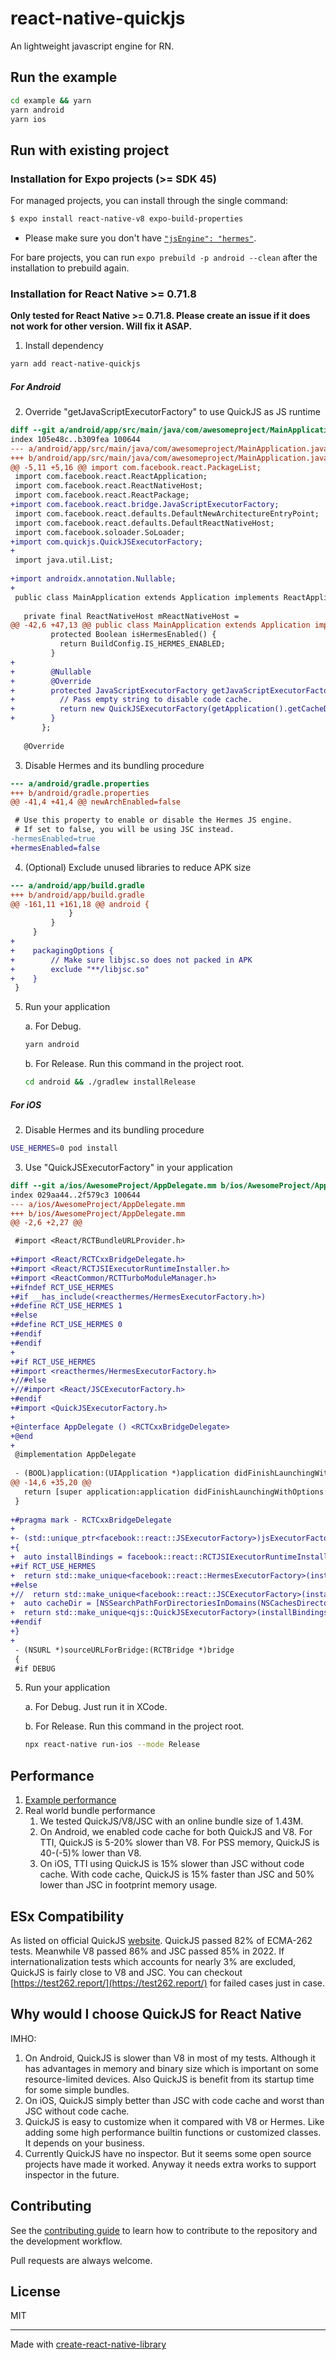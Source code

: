 # react-native-quickjs

An lightweight javascript engine for RN. 

## Run the example

```sh
cd example && yarn
yarn android
yarn ios
```

## Run with existing project

### Installation for Expo projects (>= SDK 45)

For managed projects, you can install through the single command:

```sh
$ expo install react-native-v8 expo-build-properties
```

- Please make sure you don't have [`"jsEngine": "hermes"`](https://docs.expo.dev/guides/using-hermes/#android-setup).

For bare projects, you can run `expo prebuild -p android --clean` after the installation to prebuild again.

### Installation for React Native >= 0.71.8

**Only tested for React Native >= 0.71.8. Please create an issue if it does not work for other version. Will fix it ASAP.**

1. Install dependency

```sh
yarn add react-native-quickjs
```

##### For Android

2. Override "getJavaScriptExecutorFactory" to use QuickJS as JS runtime

``` diff
diff --git a/android/app/src/main/java/com/awesomeproject/MainApplication.java b/android/app/src/main/java/com/awesomeproject/MainApplication.java
index 105e48c..b309fea 100644
--- a/android/app/src/main/java/com/awesomeproject/MainApplication.java
+++ b/android/app/src/main/java/com/awesomeproject/MainApplication.java
@@ -5,11 +5,16 @@ import com.facebook.react.PackageList;
 import com.facebook.react.ReactApplication;
 import com.facebook.react.ReactNativeHost;
 import com.facebook.react.ReactPackage;
+import com.facebook.react.bridge.JavaScriptExecutorFactory;
 import com.facebook.react.defaults.DefaultNewArchitectureEntryPoint;
 import com.facebook.react.defaults.DefaultReactNativeHost;
 import com.facebook.soloader.SoLoader;
+import com.quickjs.QuickJSExecutorFactory;
+
 import java.util.List;
 
+import androidx.annotation.Nullable;
+
 public class MainApplication extends Application implements ReactApplication {
 
   private final ReactNativeHost mReactNativeHost =
@@ -42,6 +47,13 @@ public class MainApplication extends Application implements ReactApplication {
         protected Boolean isHermesEnabled() {
           return BuildConfig.IS_HERMES_ENABLED;
         }
+
+        @Nullable
+        @Override
+        protected JavaScriptExecutorFactory getJavaScriptExecutorFactory() {
+          // Pass empty string to disable code cache.
+          return new QuickJSExecutorFactory(getApplication().getCacheDir().getAbsolutePath() + "/qjs");
+        }
       };
 
   @Override

```

3. Disable Hermes and its bundling procedure

``` diff
--- a/android/gradle.properties
+++ b/android/gradle.properties
@@ -41,4 +41,4 @@ newArchEnabled=false

 # Use this property to enable or disable the Hermes JS engine.
 # If set to false, you will be using JSC instead.
-hermesEnabled=true
+hermesEnabled=false
```

4. (Optional) Exclude unused libraries to reduce APK size

``` diff
--- a/android/app/build.gradle
+++ b/android/app/build.gradle
@@ -161,11 +161,18 @@ android {
             }
         }
     }
+
+    packagingOptions {
+        // Make sure libjsc.so does not packed in APK
+        exclude "**/libjsc.so"
+    }
 }
```

5. Run your application
    
    a. For Debug.
    ``` sh
    yarn android
    ```
    b. For Release. Run this command in the project root.
    ``` sh
    cd android && ./gradlew installRelease
    ```

##### For iOS

2. Disable Hermes and its bundling procedure

``` sh
USE_HERMES=0 pod install
```

3. Use "QuickJSExecutorFactory" in your application

``` diff
diff --git a/ios/AwesomeProject/AppDelegate.mm b/ios/AwesomeProject/AppDelegate.mm
index 029aa44..2f579c3 100644
--- a/ios/AwesomeProject/AppDelegate.mm
+++ b/ios/AwesomeProject/AppDelegate.mm
@@ -2,6 +2,27 @@

 #import <React/RCTBundleURLProvider.h>
 
+#import <React/RCTCxxBridgeDelegate.h>
+#import <React/RCTJSIExecutorRuntimeInstaller.h>
+#import <ReactCommon/RCTTurboModuleManager.h>
+#ifndef RCT_USE_HERMES
+#if __has_include(<reacthermes/HermesExecutorFactory.h>)
+#define RCT_USE_HERMES 1
+#else
+#define RCT_USE_HERMES 0
+#endif
+#endif
+
+#if RCT_USE_HERMES
+#import <reacthermes/HermesExecutorFactory.h>
+//#else
+//#import <React/JSCExecutorFactory.h>
+#endif
+#import <QuickJSExecutorFactory.h>
+
+@interface AppDelegate () <RCTCxxBridgeDelegate>
+@end
+
 @implementation AppDelegate
 
 - (BOOL)application:(UIApplication *)application didFinishLaunchingWithOptions:(NSDictionary *)launchOptions
@@ -14,6 +35,20 @@
   return [super application:application didFinishLaunchingWithOptions:launchOptions];
 }
 
+#pragma mark - RCTCxxBridgeDelegate
+
+- (std::unique_ptr<facebook::react::JSExecutorFactory>)jsExecutorFactoryForBridge:(RCTBridge *)bridge
+{
+  auto installBindings = facebook::react::RCTJSIExecutorRuntimeInstaller(nullptr);
+#if RCT_USE_HERMES
+  return std::make_unique<facebook::react::HermesExecutorFactory>(installBindings);
+#else
+//  return std::make_unique<facebook::react::JSCExecutorFactory>(installBindings);
+  auto cacheDir = [NSSearchPathForDirectoriesInDomains(NSCachesDirectory, NSUserDomainMask, YES).firstObject UTF8String];
+  return std::make_unique<qjs::QuickJSExecutorFactory>(installBindings, ""); // pass empty string to disable code cache
+#endif
+}
+
 - (NSURL *)sourceURLForBridge:(RCTBridge *)bridge
 {
 #if DEBUG
```

5. Run your application
    
    a. For Debug. Just run it in XCode.

    b. For Release. Run this command in the project root.
    ``` sh
    npx react-native run-ios --mode Release
    ```

## Performance

1. [Example performance](./docs/DemoPerformance.md)
2. Real world bundle performance
   1. We tested QuickJS/V8/JSC with an online bundle size of 1.43M.
   2. On Android, we enabled code cache for both QuickJS and V8. For TTI, QuickJS is 5-20% slower than V8. For PSS memory, QuickJS is 40-(-5)% lower than V8.
   3. On iOS, TTI using QuickJS is 15% slower than JSC without code cache. With code cache, QuickJS is 15% faster than JSC and 50% lower than JSC in footprint memory usage.

## ESx Compatibility

As listed on official QuickJS [website](https://bellard.org/quickjs/). QuickJS passed 82% of ECMA-262 tests. Meanwhile V8 passed 86% and JSC passed 85% in 2022. If internationalization tests which accounts for nearly 3% are excluded, QuickJS is fairly close to V8 and JSC. You can checkout [https://test262.report/](https://test262.report/) for failed cases just in case.

## Why would I choose QuickJS for React Native

IMHO:

1. On Android, QuickJS is slower than V8 in most of my tests. Although it has advantages in memory and binary size which is important on some resource-limited devices. Also QuickJS is benefit from its startup time for some simple bundles.
2. On iOS, QuickJS simply better than JSC with code cache and worst than JSC without code cache.
3. QuickJS is easy to customize when it compared with V8 or Hermes. Like adding some high performance builtin functions or customized classes. It depends on your business.
4. Currently QuickJS have no inspector. But it seems some open source projects have made it worked. Anyway it needs extra works to support inspector in the future.

## Contributing

See the [contributing guide](CONTRIBUTING.md) to learn how to contribute to the repository and the development workflow.

Pull requests are always welcome.

## License

MIT

---

Made with [create-react-native-library](https://github.com/callstack/react-native-builder-bob)

